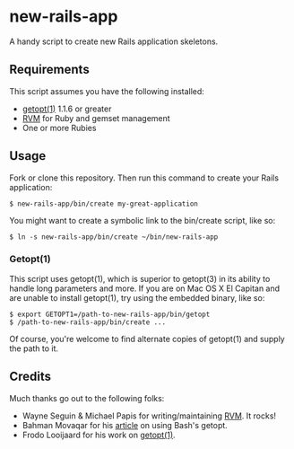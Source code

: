 # new-rails-app

A handy script to create new Rails application skeletons.

## Requirements

This script assumes you have the following installed:

* [getopt(1)](http://frodo.looijaard.name/project/getopt) 1.1.6 or greater
* [RVM](http://rvm.io) for Ruby and gemset management
* One or more Rubies

## Usage

Fork or clone this repository.  Then run this command to create your Rails application:

```
$ new-rails-app/bin/create my-great-application
```

You might want to create a symbolic link to the bin/create script, like so:

```
$ ln -s new-rails-app/bin/create ~/bin/new-rails-app
```

### Getopt(1)

This script uses getopt(1), which is superior to getopt(3) in its ability to handle long parameters and more.
If you are on Mac OS X El Capitan and are unable to install getopt(1), try using the embedded binary, like so:

```
$ export GETOPT1=/path-to-new-rails-app/bin/getopt
$ /path-to-new-rails-app/bin/create ...
```

Of course, you're welcome to find alternate copies of getopt(1) and supply the path to it.

## Credits

Much thanks go out to the following folks:

* Wayne Seguin & Michael Papis for writing/maintaining [RVM](http://rvm.io).  It rocks!
* Bahman Movaqar for his [article](http://www.bahmanm.com/blogs/command-line-options-how-to-parse-in-bash-using-getopt) on
  using Bash's getopt.
* Frodo Looijaard for his work on [getopt(1)](http://frodo.looijaard.name/project/getopt).
